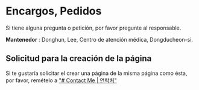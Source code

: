 # Encargos, Pedidos

Si tiene alguna pregunta o petición, por favor pregunte al responsable.

**Mantenedor** : Donghun, Lee, Centro de atención médica, Dongducheon-si.

## Solicitud para la creación de la página

Si te gustaría solicitar el crear una página de la misma página como ésta,
por favor, remételo a
["# Contact Me | 연락처"](https://github.com/hajun-myoung/covid-19-notice#contact-me--%EC%97%B0%EB%9D%BD%EC%B2%98)
